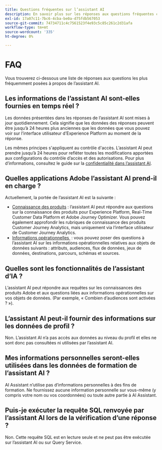 ```yaml
---
title: Questions fréquentes sur l’assistant AI
description: En savoir plus sur les réponses aux questions fréquentes concernant l’assistant AI
exl-id: 17a07c11-7bc6-4cba-be0a-d75fdb567053
source-git-commit: 74734711c4c7561523f4e93c5c85c261c2d31afa
workflow-type: tm+mt
source-wordcount: '335'
ht-degree: 0%

---
```


# FAQ

Vous trouverez ci-dessous une liste de réponses aux questions les plus fréquemment posées à propos de l’assistant AI.

## Les informations de l’assistant AI sont-elles fournies en temps réel ?

Les données présentées dans les réponses de l’assistant AI sont mises à jour quotidiennement. Cela signifie que les données des réponses peuvent être jusqu’à 24 heures plus anciennes que les données que vous pouvez voir sur l’interface utilisateur d’Experience Platform au moment de la réponse.

Les mêmes principes s&#39;appliquent au contrôle d&#39;accès. L’assistant AI peut prendre jusqu’à 24 heures pour refléter toutes les modifications apportées aux configurations du contrôle d’accès et des autorisations. Pour plus d’informations, consultez le guide sur la [confidentialité dans l’assistant AI](./privacy.md).

## Quelles applications Adobe l’assistant AI prend-il en charge ?

Actuellement, la portée de l’assistant AI est la suivante :

* [Connaissance des produits](./home.md#product-knowledge) : l’assistant AI peut répondre aux questions sur la connaissance des produits pour Experience Platform, Real-Time Customer Data Platform et Adobe Journey Optimizer. Vous pouvez également approfondir les rubriques de connaissance des produits Customer Journey Analytics, mais uniquement via l’interface utilisateur de Customer Journey Analytics.
* [Informations opérationnelles &#x200B;](./home.md#operational-insights) : vous pouvez poser des questions à l’assistant AI sur les informations opérationnelles relatives aux objets de données suivants : attributs, audiences, flux de données, jeux de données, destinations, parcours, schémas et sources.

## Quelles sont les fonctionnalités de l’assistant d’IA ?

L’assistant AI peut répondre aux requêtes sur les connaissances des produits Adobe et aux questions liées aux informations opérationnelles sur vos objets de données. (Par exemple, « Combien d’audiences sont activées ? »).

## L’assistant AI peut-il fournir des informations sur les données de profil ?

Non. L’assistant AI n’a pas accès aux données au niveau du profil et elles ne sont donc pas consultées ni utilisées par l’assistant AI.

## Mes informations personnelles seront-elles utilisées dans les données de formation de l’assistant AI ?

AI Assistant n’utilise pas d’informations personnelles à des fins de formation. Ne fournissez aucune information personnelle sur vous-même (y compris votre nom ou vos coordonnées) ou toute autre partie à AI Assistant.

## Puis-je exécuter la requête SQL renvoyée par l’assistant AI lors de la vérification d’une réponse ?

Non. Cette requête SQL est en lecture seule et ne peut pas être exécutée sur l’assistant AI ou sur Query Service.